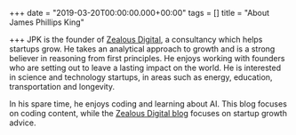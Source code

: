 +++
date = "2019-03-20T00:00:00.000+00:00"
tags = []
title = "About James Phillips King"

+++
JPK is the founder of [Zealous Digital](https://www.zealous.digital), a consultancy which helps startups grow. He takes an analytical approach to growth and is a strong believer in reasoning from first principles. He enjoys working with founders who are setting out to leave a lasting impact on the world. He is interested in science and technology startups, in areas such as energy, education, transportation and longevity. 

In his spare time, he enjoys coding and learning about AI. This blog focuses on coding content, while the [Zealous Digital blog](https://www.zealous.digital/blog) focuses on startup growth advice.